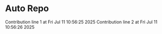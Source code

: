 # Auto Repo

Contribution line 1 at Fri Jul 11 10:56:25 2025
Contribution line 2 at Fri Jul 11 10:56:26 2025